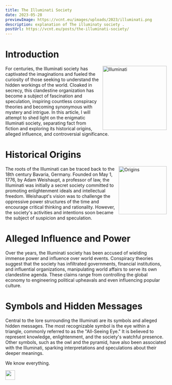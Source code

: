 ```yaml
---
title: The Illuminati Society
date: 2023-05-28
previewImage: https://vcnt.eu/images/uploads/2023/illuminati.png
description: explanation of The illuminaty society .
postUrl: https://vcnt.eu/posts/the-illuminati-society/
---
```

# Introduction

 <img src="/images/uploads/2023/illuminati.png" alt="Illuminati" height="200px" style="float: right; margin-left: 10px;">

For centuries, the Illuminati society has captivated the imaginations and fueled the curiosity of those seeking to understand the hidden workings of the world. Cloaked in secrecy, this clandestine organization has become a subject of fascination and speculation, inspiring countless conspiracy theories and becoming synonymous with mystery and intrigue. In this article, I will attempt to shed light on the enigmatic Illuminati society, separating fact from fiction and exploring its historical origins, alleged influence, and controversial significance.

# Historical Origins

<img src="/images/uploads/2023/origins.jpg" alt="Origins" height="150px" style="float: right; margin-left: 10px;">

The roots of the Illuminati can be traced back to the 18th century Bavaria, Germany. Founded on May 1, 1776, by Adam Weishaupt, a professor of law, the Illuminati was initially a secret society committed to promoting enlightenment ideals and intellectual freedom. Weishaupt's vision was to challenge the oppressive power structures of the time and encourage critical thinking and rationality. However, the society's activities and intentions soon became the subject of suspicion and speculation.

# Alleged Influence and Power

Over the years, the Illuminati society has been accused of wielding immense power and influence over world events. Conspiracy theories suggest that the society has infiltrated governments, financial institutions, and influential organizations, manipulating world affairs to serve its own clandestine agenda. These claims range from controlling the global economy to engineering political upheavals and even influencing popular culture.

# Symbols and Hidden Messages

Central to the lore surrounding the Illuminati are its symbols and alleged hidden messages. The most recognizable symbol is the eye within a triangle, commonly referred to as the "All-Seeing Eye." It is believed to represent knowledge, enlightenment, and the society's watchful presence. Other symbols, such as the owl and the pyramid, have also been associated with the Illuminati, sparking interpretations and speculations about their deeper meanings.

We know everything.

<img src="/images/Signature.svg" height="30">